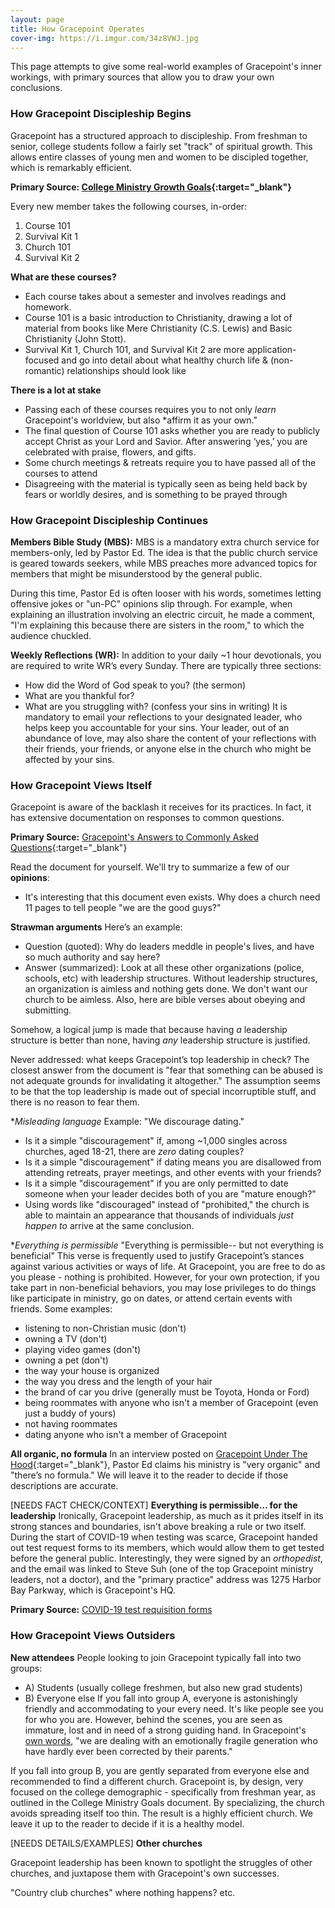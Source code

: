 ```yaml
---
layout: page
title: How Gracepoint Operates
cover-img: https://i.imgur.com/34z8VWJ.jpg
---
```


This page attempts to give some real-world examples of Gracepoint's inner workings, with primary sources that allow you to draw your own conclusions.

### How Gracepoint Discipleship Begins

Gracepoint has a structured approach to discipleship. From freshman to senior, college students follow a fairly set "track" of spiritual growth. This allows entire classes of young men and women to be discipled together, which is remarkably efficient.

**Primary Source:
[College Ministry Growth Goals](https://i.imgur.com/Sd1wR5t.jpg){:target="_blank"}**

Every new member takes the following courses, in-order: 
1. Course 101
2. Survival Kit 1
3. Church 101
4. Survival Kit 2

**What are these courses?**
- Each course takes about a semester and involves readings and homework.
- Course 101 is a basic introduction to Christianity, drawing a lot of material from books like Mere Christianity (C.S. Lewis) and Basic Christianity (John Stott). 
- Survival Kit 1, Church 101, and Survival Kit 2 are more application-focused and go into detail about what healthy church life & (non-romantic) relationships should look like

**There is a lot at stake**
- Passing each of these courses requires you to not only *learn* Gracepoint's worldview, but also *affirm it as your own."
- The final question of Course 101 asks whether you are ready to publicly accept Christ as your Lord and Savior. After answering ‘yes,’ you are celebrated with praise, flowers, and gifts.
- Some church meetings & retreats require you to have passed all of the courses to attend
- Disagreeing with the material is typically seen as being held back by fears or worldly desires, and is something to be prayed through

### How Gracepoint Discipleship Continues

**Members Bible Study (MBS):** MBS is a mandatory extra church service for members-only, led by Pastor Ed. The idea is that the public church service is geared towards seekers, while MBS preaches more advanced topics for members that might be misunderstood by the general public.

During this time, Pastor Ed is often looser with his words, sometimes letting offensive jokes or "un-PC" opinions slip through. For example, when explaining an illustration involving an electric circuit, he made a comment, "I'm explaining this because there are sisters in the room," to which the audience chuckled.

**Weekly Reflections (WR):** In addition to your daily ~1 hour devotionals, you are required to write WR’s every Sunday. There are typically three sections:
- How did the Word of God speak to you? (the sermon)
- What are you thankful for?
- What are you struggling with? (confess your sins in writing)
It is mandatory to email your reflections to your designated leader, who helps keep you accountable for your sins. Your leader, out of an abundance of love, may also share the content of your reflections with their friends, your friends, or anyone else in the church who might be affected by your sins.

### How Gracepoint Views Itself

Gracepoint is aware of the backlash it receives for its practices. In fact, it has extensive documentation on responses to common questions.

**Primary Source:** [Gracepoint's Answers to Commonly Asked Questions](https://i.redd.it/wpgtcn6bh7b81.jpg){:target="_blank"}

Read the document for yourself. We'll try to summarize a few of our __opinions__:
- It's interesting that this document even exists. Why does a church need 11 pages to tell people "we are the good guys?"

**Strawman arguments**
Here’s an example: 
- Question (quoted): Why do leaders meddle in people's lives, and have so much authority and say here?
- Answer (summarized): Look at all these other organizations (police, schools, etc) with leadership structures. Without leadership structures, an organization is aimless and nothing gets done. We don't want our church to be aimless. Also, here are bible verses about obeying and submitting.

Somehow, a logical jump is made that because having *a* leadership structure is better than none, having *any* leadership structure is justified. 

Never addressed: what keeps Gracepoint’s top leadership in check? The closest answer from the document is "fear that something can be abused is not adequate grounds for invalidating it altogether." The assumption seems to be that the top leadership is made out of special incorruptible stuff, and there is no reason to fear them.

**Misleading language*
Example: "We discourage dating."
- Is it a simple "discouragement" if, among ~1,000 singles across churches, aged 18-21, there are *zero* dating couples?
- Is it a simple "discouragement" if dating means you are disallowed from attending retreats, prayer meetings, and other events with your friends?
- Is it a simple "discouragement" if you are only permitted to date someone when your leader decides both of you are "mature enough?"
- Using words like "discouraged" instead of "prohibited," the church is able to maintain an appearance that thousands of individuals *just happen to* arrive at the same conclusion.

**Everything is permissible*
"Everything is permissible-- but not everything is beneficial"
This verse is frequently used to justify Gracepoint’s stances against various activities or ways of life. At Gracepoint, you are free to do as you please - nothing is prohibited. However, for your own protection, if you take part in non-beneficial behaviors, you may lose privileges to do things like participate in ministry, go on dates, or attend certain events with friends. Some examples:
- listening to non-Christian music (don't)
- owning a TV (don't)
- playing video games (don't)
- owning a pet (don't)
- the way your house is organized
- the way you dress and the length of your hair
- the brand of car you drive (generally must be Toyota, Honda or Ford)
- being roommates with anyone who isn't a member of Gracepoint (even just a buddy of yours)
- not having roommates
- dating anyone who isn't a member of Gracepoint

**All organic, no formula**
In an interview posted on [Gracepoint Under The Hood](https://www.gracepointonline.org/church-culture-and-practices){:target="_blank"}, Pastor Ed claims his ministry is "very organic" and "there’s no formula." We will leave it to the reader to decide if those descriptions are accurate.

[NEEDS FACT CHECK/CONTEXT]
**Everything is permissible… for the leadership**
Ironically, Gracepoint leadership, as much as it prides itself in its strong stances and boundaries, isn't above breaking a rule or two itself. During the start of COVID-19 when testing was scarce, Gracepoint handed out test request forms to its members, which would allow them to get tested before the general public. Interestingly, they were signed by an *orthopedist*, and the email was linked to Steve Suh (one of the top Gracepoint ministry leaders, not a doctor), and the "primary practice" address was 1275 Harbor Bay Parkway, which is Gracepoint's HQ.

**Primary Source:** [COVID-19 test requisition forms](https://i.imgur.com/DbqKVKI.jpg)

### How Gracepoint Views Outsiders

**New attendees**
People looking to join Gracepoint typically fall into two groups: 
- A) Students (usually college freshmen, but also new grad students)
- B) Everyone else
If you fall into group A, everyone is astonishingly friendly and accommodating to your every need. It's like people see you for who you are. However, behind the scenes, you are seen as immature, lost and in need of a strong guiding hand. In Gracepoint's [own words](https://i.imgur.com/9zq4dZf.png), "we are dealing with an emotionally fragile generation who have hardly ever been corrected by their parents."

If you fall into group B, you are gently separated from everyone else and recommended to find a different church. Gracepoint is, by design, very focused on the college demographic - specifically from freshman year, as outlined in the College Ministry Goals document. By specializing, the church avoids spreading itself too thin. The result is a highly efficient church. We leave it up to the reader to decide if it is a healthy model.

[NEEDS DETAILS/EXAMPLES]
**Other churches**

Gracepoint leadership has been known to spotlight the struggles of other churches, and juxtapose them with Gracepoint's own successes.

"Country club churches" where nothing happens?
etc.




